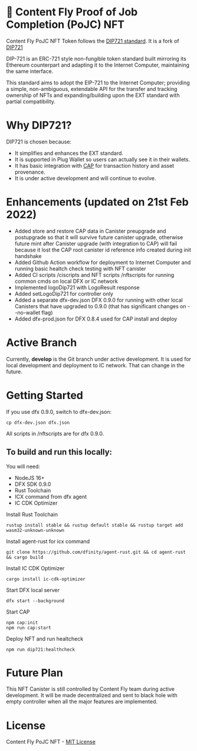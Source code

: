 # 🚀 Content Fly Proof of Job Completion (PoJC) NFT

Content Fly PoJC NFT Token follows the [DIP721 standard](https://github.com/Psychedelic/DIP721/blob/develop/spec.md). It is a fork of [DIP721](https://github.com/Psychedelic/DIP721/)

DIP-721 is an ERC-721 style non-fungible token standard built mirroring its Ethereum counterpart and adapting it to the Internet Computer, maintaining the same interface.

This standard aims to adopt the EIP-721 to the Internet Computer; providing a simple, non-ambiguous, extendable API for the transfer and tracking ownership of NFTs and expanding/building upon the EXT standard with partial compatibility.

# Why DIP721?

DIP721 is chosen because:

- It simplifies and enhances the EXT standard.
- It is supported in Plug Wallet so users can actually see it in their wallets.
- It has basic integration with [CAP](https://cap.ooo/) for transaction history and asset provenance.
- It is under active development and will continue to evolve.

# Enhancements (updated on 21st Feb 2022)

- Added store and restore CAP data in Canister preupgrade and postupgrade so that it will survive future canister upgrade, otherwise future mint after Canister upgrade (with integration to CAP) will fail because it lost the CAP root canister id reference info created during init handshake
- Added Github Action workflow for deployment to Internet Computer and running basic healtch check testing with NFT canister
- Added CI scripts /ciscripts and NFT scripts /nftscripts for running common cmds on local DFX or IC network
- Implemented logoDip721 with LogoResult response
- Added setLogoDip721 for controller only
- Added a separate dfx-dev.json DFX 0.9.0 for running with other local Canisters that have upgraded to 0.9.0 (that has significant changes on --no-wallet flag)
- Added dfx-prod.json for DFX 0.8.4 used for CAP install and deploy

# Active Branch

Currently, **develop** is the Git branch under active development. It is used for local development and deployment to IC network. That can change in the future.

# Getting Started

If you use dfx 0.9.0, switch to dfx-dev.json:

```
cp dfx-dev.json dfx.json

```

All scripts in /nftscripts are for dfx 0.9.0.

## To build and run this locally:

You will need:

- NodeJS 16+
- DFX SDK 0.9.0
- Rust Toolchain
- ICX command from dfx agent
- IC CDK Optimizer

Install Rust Toolchain

```
rustup install stable && rustup default stable && rustup target add wasm32-unknown-unknown
```

Install agent-rust for icx command

```
git clone https://github.com/dfinity/agent-rust.git && cd agent-rust && cargo build
```

Install IC CDK Optimizer

```
cargo install ic-cdk-optimizer
```

Start DFX local server

```
dfx start --background
```

Start CAP

```
npm cap:init
npm run cap:start
```

Deploy NFT and run healtcheck

```
npm run dip721:healthcheck
```

# Future Plan

This NFT Canister is still controlled by Content Fly team during active development. It will be made decentralized and sent to black hole with empty controller when all the major features are implemented.

# License

Content Fly PoJC NFT - [MIT License](LICENSE)
